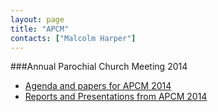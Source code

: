 ```yaml
---
layout: page
title: "APCM"
contacts: ["Malcolm Harper"]
---
```

###Annual Parochial Church Meeting 2014
* [Agenda and papers for APCM 2014](test_agenda.html "Opens link to the 'Agenda and papers for APCM 2014' page")
* [Reports and Presentations from APCM 2014](test_reports.html "Opens link to the 'Reports and Presentations from APCM 2014' page")
